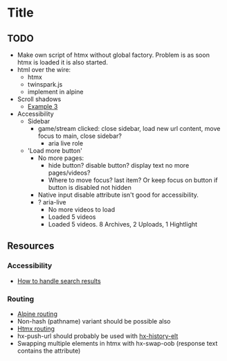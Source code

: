 # Title


## TODO
* Make own script of htmx without global factory. Problem is as soon htmx is loaded it is also started.
* html over the wire:
  * htmx
  * twinspark.js
  * implement in alpine
* Scroll shadows
  * [Example 3](https://codepen.io/chris22smith/pen/OJMrWgb)
* Accessibility
  * Sidebar
    * game/stream clicked: close sidebar, load new url content, move focus to main, close sidebar?
      * aria live role
  * 'Load more button'
    * No more pages:
      * hide button? disable button? display text no more pages/videos?
      * Where to move focus? last item? Or keep focus on button if button is disabled not hidden
    * Native input disable attribute isn't good for accessibility.
    * ? aria-live
      * No more videos to load
      * Loaded 5 videos
      * Loaded 5 videos. 8 Archives, 2 Uploads, 1 Hightlight


## Resources

### Accessibility
* [How to handle search results](https://www.sajari.com/blog/wcag-compliance-guide)

### Routing
* [Alpine routing](https://github.com/alpinejs/alpine/issues/306#issuecomment-627400322)
* Non-hash (pathname) variant should be possible also
* [Htmx routing](https://htmx.org/attributes/hx-push-url/)
* hx-push-url should probably be used with [hx-history-elt](https://htmx.org/attributes/hx-history-elt/)
* Swapping multiple elements in htmx with hx-swap-oob (response text contains the attribute)

